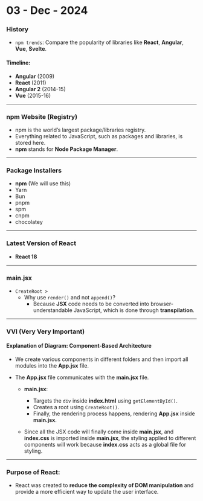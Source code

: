 # 03 - Dec - 2024

### History

- `npm trends`: Compare the popularity of libraries like **React**, **Angular**, **Vue**, **Svelte**.

#### Timeline:

- **Angular** (2009)
- **React** (2011)
- **Angular 2** (2014-15)
- **Vue** (2015-16)

---

### npm Website (Registry)

- npm is the world’s largest package/libraries registry.
- Everything related to JavaScript, such as packages and libraries, is stored here.
- **npm** stands for **Node Package Manager**.

---

### Package Installers

- **npm** (We will use this)
- Yarn
- Bun
- pnpm
- spm
- cnpm
- chocolatey

---

### Latest Version of React

- **React 18**

---

### main.jsx

- `CreateRoot >`
  - Why use `render()` and not `append()`?
    - Because **JSX** code needs to be converted into browser-understandable JavaScript, which is done through **transpilation**.

---

### VVI (Very Very Important)

#### Explanation of Diagram: **Component-Based Architecture**

- We create various components in different folders and then import all modules into the **App.jsx** file.
- The **App.jsx** file communicates with the **main.jsx** file.

  - **main.jsx**:

    - Targets the `div` inside **index.html** using `getElementById()`.
    - Creates a root using `CreateRoot()`.
    - Finally, the rendering process happens, rendering **App.jsx** inside **main.jsx**.

  - Since all the JSX code will finally come inside **main.jsx**, and **index.css** is imported inside **main.jsx**, the styling applied to different components will work because **index.css** acts as a global file for styling.

---

### Purpose of React:

- React was created to **reduce the complexity of DOM manipulation** and provide a more efficient way to update the user interface.
